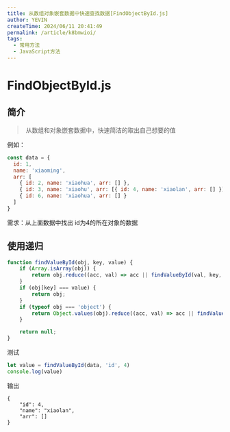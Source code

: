 ```yaml
---
title: 从数组对象嵌套数据中快速查找数据[FindObjectById.js]
author: YEVIN
createTime: 2024/06/11 20:41:49
permalink: /article/k8bmwioi/
tags:
  - 常用方法
  - JavaScript方法
---
```

# FindObjectById.js

## 简介

> ​	从数组和对象嵌套数据中，快速简洁的取出自己想要的值

例如：
```js
const data = {
  id: 1,
  name: 'xiaoming',
  arr: [
    { id: 2, name: 'xiaohua', arr: [] },
    { id: 3, name: 'xiaohu', arr: [{ id: 4, name: 'xiaolan', arr: [] }] },
    { id: 6, name: 'xiaohua', arr: [] }
  ]
}
```
需求：从上面数据中找出 id为4的所在对象的数据

## 使用递归

```js
function findValueById(obj, key, value) {
    if (Array.isArray(obj)) {
        return obj.reduce((acc, val) => acc || findValueById(val, key, value), null);
    }
    if (obj[key] === value) {
        return obj;
    }
    if (typeof obj === 'object') {
        return Object.values(obj).reduce((acc, val) => acc || findValueById(val, key, value), null);
    }

    return null;
}
```
测试
```js
let value = findValueById(data, 'id', 4)
console.log(value)
```
输出
```log
{
    "id": 4,
    "name": "xiaolan",
    "arr": []
}
```

